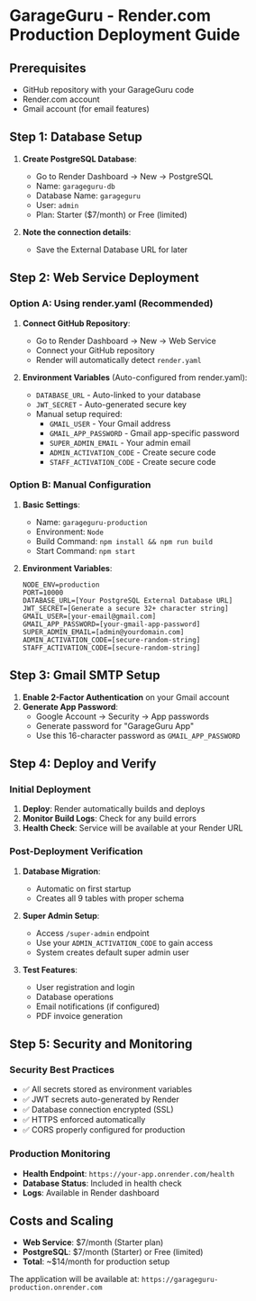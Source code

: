 # GarageGuru - Render.com Production Deployment Guide

## Prerequisites
- GitHub repository with your GarageGuru code
- Render.com account
- Gmail account (for email features)

## Step 1: Database Setup
1. **Create PostgreSQL Database**:
   - Go to Render Dashboard → New → PostgreSQL
   - Name: `garageguru-db`
   - Database Name: `garageguru`  
   - User: `admin`
   - Plan: Starter ($7/month) or Free (limited)

2. **Note the connection details**:
   - Save the External Database URL for later

## Step 2: Web Service Deployment

### Option A: Using render.yaml (Recommended)
1. **Connect GitHub Repository**:
   - Go to Render Dashboard → New → Web Service
   - Connect your GitHub repository
   - Render will automatically detect `render.yaml`

2. **Environment Variables** (Auto-configured from render.yaml):
   - `DATABASE_URL` - Auto-linked to your database
   - `JWT_SECRET` - Auto-generated secure key
   - Manual setup required:
     - `GMAIL_USER` - Your Gmail address
     - `GMAIL_APP_PASSWORD` - Gmail app-specific password
     - `SUPER_ADMIN_EMAIL` - Your admin email
     - `ADMIN_ACTIVATION_CODE` - Create secure code
     - `STAFF_ACTIVATION_CODE` - Create secure code

### Option B: Manual Configuration
1. **Basic Settings**:
   - Name: `garageguru-production`
   - Environment: `Node`
   - Build Command: `npm install && npm run build`
   - Start Command: `npm start`

2. **Environment Variables**:
   ```
   NODE_ENV=production
   PORT=10000
   DATABASE_URL=[Your PostgreSQL External Database URL]
   JWT_SECRET=[Generate a secure 32+ character string]
   GMAIL_USER=[your-email@gmail.com]
   GMAIL_APP_PASSWORD=[your-gmail-app-password]
   SUPER_ADMIN_EMAIL=[admin@yourdomain.com]
   ADMIN_ACTIVATION_CODE=[secure-random-string]
   STAFF_ACTIVATION_CODE=[secure-random-string]
   ```

## Step 3: Gmail SMTP Setup
1. **Enable 2-Factor Authentication** on your Gmail account
2. **Generate App Password**:
   - Google Account → Security → App passwords
   - Generate password for "GarageGuru App"
   - Use this 16-character password as `GMAIL_APP_PASSWORD`

## Step 4: Deploy and Verify

### Initial Deployment
1. **Deploy**: Render automatically builds and deploys
2. **Monitor Build Logs**: Check for any build errors
3. **Health Check**: Service will be available at your Render URL

### Post-Deployment Verification
1. **Database Migration**: 
   - Automatic on first startup
   - Creates all 9 tables with proper schema

2. **Super Admin Setup**:
   - Access `/super-admin` endpoint
   - Use your `ADMIN_ACTIVATION_CODE` to gain access
   - System creates default super admin user

3. **Test Features**:
   - User registration and login
   - Database operations
   - Email notifications (if configured)
   - PDF invoice generation

## Step 5: Security and Monitoring

### Security Best Practices
- ✅ All secrets stored as environment variables
- ✅ JWT secrets auto-generated by Render
- ✅ Database connection encrypted (SSL)
- ✅ HTTPS enforced automatically
- ✅ CORS properly configured for production

### Production Monitoring
- **Health Endpoint**: `https://your-app.onrender.com/health`
- **Database Status**: Included in health check
- **Logs**: Available in Render dashboard

## Costs and Scaling
- **Web Service**: $7/month (Starter plan)
- **PostgreSQL**: $7/month (Starter) or Free (limited)
- **Total**: ~$14/month for production setup

The application will be available at: `https://garageguru-production.onrender.com`